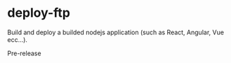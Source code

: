 # deploy-ftp
Build and deploy a builded nodejs application (such as React, Angular, Vue ecc...).

Pre-release
